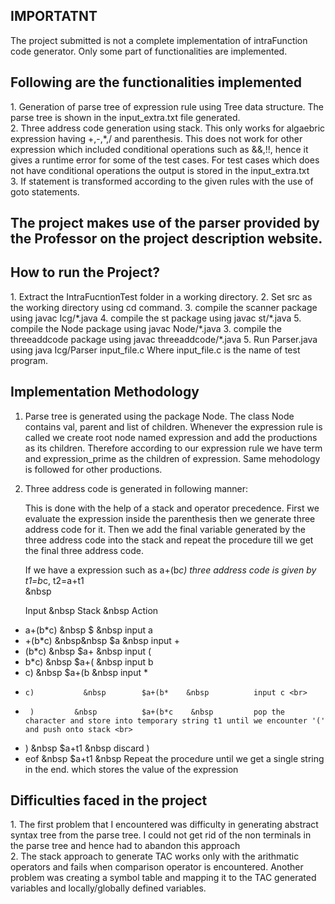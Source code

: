 <h2>IMPORTATNT </h2>
The project submitted is not a complete implementation of intraFunction code generator. Only some part of functionalities are implemented. 



<h2>Following are the functionalities implemented </h2>
1. Generation of parse tree of expression rule using Tree data structure. The parse tree is shown in the input_extra.txt file generated. <br>
2. Three address code generation using stack. This only works for algaebric expression having +,-,*,/ and parenthesis. This does not work for other expression which 
   included conditional operations such as &&,!!, hence it gives a runtime error for some of the test cases. For test cases which does not have conditional operations 
   the output is stored in the input_extra.txt <br>
3. If statement is transformed according to the given rules with the use of goto statements.   


<h2>The project makes use of the parser provided by the Professor on the project description website.</h2>


<h2>How to run the Project?</h2>
1. Extract the IntraFucntionTest folder in a working directory.
2. Set src as the working directory using cd command.
3. compile the scanner package using javac Icg/*.java
4. compile the st package using javac st/*.java
5. compile the Node package using javac Node/*.java
3. compile the threeaddcode package using javac threeaddcode/*.java
5. Run Parser.java using java Icg/Parser input_file.c   Where input_file.c is the name of test program.

<h2>Implementation Methodology</h2>

1. Parse tree is generated using the package Node. The class Node contains val, parent and list of children. Whenever the expression rule is called 
   we create root node named expression and add the productions as its children. Therefore according to our expression rule we have term and expression_prime as 
   the children of expression. Same mehodology is followed for other productions.
   
2. Three address code is generated in following manner:
   
   This is done with the help of a stack and operator precedence. First we evaluate the expression inside the parenthesis then we generate three address code for it.
   Then we add the final variable generated by the three address code into the stack and repeat the procedure till we get the final three address code. <br>
    
   If we have a expression such as a+(b*c)
   three address code is given by   t1=b*c, t2=a+t1 <br>  &nbsp
   
   Input       &nbsp           Stack       &nbsp        Action  
*   a+(b*c)      &nbsp          $         &nbsp          input a <br>
*   +(b*c)    &nbsp&nbsp             $a      &nbsp            input + <br>
*   (b*c)       &nbsp           $a+    &nbsp             input ( <br>
*    b*c)     &nbsp             $a+(      &nbsp          input b  <br>
*    c)         &nbsp          $a+(b     &nbsp          input * <br>
*     c)           &nbsp        $a+(b*    &nbsp          input c <br>
*      )         &nbsp          $a+(b*c    &nbsp         pop the character and store into temporary string t1 until we encounter '(' and push onto stack <br>
 *    )         &nbsp           $a+t1     &nbsp          discard )  <br>
 *    eof          &nbsp        $a+t1         &nbsp      Repeat the procedure until we get a single string in the end. which stores the value of the expression <br>
	

<h2>Difficulties faced in the project</h2>
1. The first problem that I encountered was difficulty in generating abstract syntax tree from the parse tree. I could not get rid of the non terminals in the parse 
   tree and hence had to abandon this approach <br>
2. The stack approach to generate TAC works only with the arithmatic operators and fails when comparison operator is encountered. Another problem was creating a
   symbol table and mapping it to the TAC generated variables and locally/globally defined variables.   
